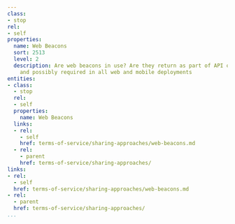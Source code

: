 ```yaml
---
class:
- stop
rel:
- self
properties:
  name: Web Beacons
  sort: 2513
  level: 2
  description: Are web beacons in use? Are they return as part of API operations,
    and possibly required in all web and mobile deployments
entities:
- class:
  - stop
  rel:
  - self
  properties:
    name: Web Beacons
  links:
  - rel:
    - self
    href: terms-of-service/sharing-approaches/web-beacons.md
  - rel:
    - parent
    href: terms-of-service/sharing-approaches/
links:
- rel:
  - self
  href: terms-of-service/sharing-approaches/web-beacons.md
- rel:
  - parent
  href: terms-of-service/sharing-approaches/
...
```

